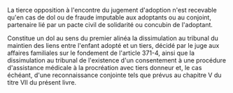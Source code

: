 La tierce opposition à l'encontre du jugement d'adoption n'est recevable qu'en cas de dol ou de fraude imputable aux adoptants ou au conjoint, partenaire lié par un pacte civil de solidarité ou concubin de l'adoptant.

Constitue un dol au sens du premier alinéa la dissimulation au tribunal du maintien des liens entre l'enfant adopté et un tiers, décidé par le juge aux affaires familiales sur le fondement de l'article 371-4, ainsi que la dissimulation au tribunal de l'existence d'un consentement à une procédure d'assistance médicale à la procréation avec tiers donneur et, le cas échéant, d'une reconnaissance conjointe tels que prévus au chapitre V du titre VII du présent livre.
